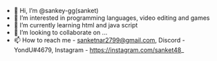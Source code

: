 - 👋 Hi, I’m @sankey-gg(sanket)
- 👀 I’m interested in programming languages, video editing and games
- 🌱 I’m currently learning html and java script
- 💞️ I’m looking to collaborate on ...
- 📫 How to reach me - sanketnar2799@gmail.com, Discord - YondU#4679, Instagram - https://instagram.com/sanket48_
